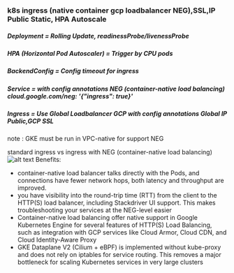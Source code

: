 ### k8s ingress (native container gcp loadbalancer NEG),SSL,IP Public Static, HPA Autoscale

##### Deployment = Rolling Update, readinessProbe/livenessProbe ######

##### HPA (Horizontal Pod Autoscaler) = Trigger by CPU pods ######

##### BackendConfig = Config timeout for ingress #####

##### Service = with config annotations NEG (container-native load balancing) cloud.google.com/neg: '{"ingress": true}' #####
 
##### Ingress = Use Global Loadbalancer GCP with config annotations Global IP Public,GCP SSL #####


note :
GKE must be run in VPC-native for support NEG 


standard ingress vs ingress with NEG (container-native load balancing)
![alt text](https://cloud.google.com/kubernetes-engine/images/neg.svg)
Benefits:
- container-native load balancer talks directly with the Pods, and connections have fewer network hops, both latency and throughput are improved.
- you have visibility into the round-trip time (RTT) from the client to the HTTP(S) load balancer, including Stackdriver UI support. This makes troubleshooting your services at the NEG-level easier
- Container-native load balancing offer native support in Google Kubernetes Engine for several features of HTTP(S) Load Balancing, such as integration with GCP services like Cloud Armor, Cloud CDN, and Cloud Identity-Aware Proxy
- GKE Dataplane V2 (Cilium + eBPF) is implemented without kube-proxy and does not rely on iptables for service routing. This removes a major bottleneck for scaling Kubernetes services in very large clusters
